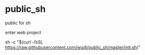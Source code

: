 # public_sh
public for sh
  
enter web project
    
sh -c "$(curl -fsSL https://raw.githubusercontent.com/wudj/public_sh/master/init.sh)"
